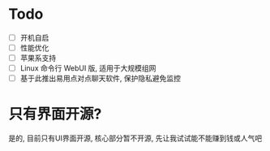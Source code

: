# Todo

- [ ] 开机自启
- [ ] 性能优化
- [ ] 苹果系支持
- [ ] Linux 命令行 WebUI 版, 适用于大规模组网
- [ ] 基于此推出易用点对点聊天软件, 保护隐私避免监控

# 只有界面开源?

是的, 目前只有UI界面开源, 核心部分暂不开源, 先让我试试能不能赚到钱或人气吧
